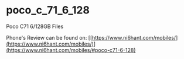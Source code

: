 # poco_c_71_6_128
Poco C71 6/128GB Files

Phone's Review can be found on: [[https://www.ni6hant.com/mobiles/](https://www.ni6hant.com/mobiles/)](https://www.ni6hant.com/mobiles/#poco-c71-6-128)
